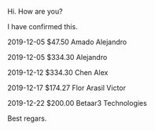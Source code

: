 Hi.
How are you?

I have confirmed this.

2019-12-05	$47.50	Amado Alejandro

2019-12-05	$334.30	 Alejandro

2019-12-12	$334.30	Chen Alex

2019-12-17	$174.27	Flor Arasil Victor

2019-12-22	$200.00	Betaar3 Technologies

Best regars.
